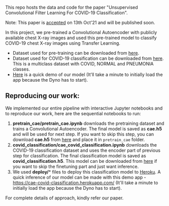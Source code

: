 
This repo hosts the data and code for the paper "Unsupervised Convolutional Filter Learning For COVID-19 Classification".

Note: This paper is [accepted](https://github.com/saichandrapandraju/Convolutional-Auto-Encoding-for-detecting-COVID/blob/main/Acceptance_Letter_RIA%2013011.pdf) on 13th Oct'21 and will be published soon.

In this project, we pre-trained a Convolutional Autoencoder with publicly available chest X-ray images and used this pre-trained model to classify COVID-19 chest X-ray images using Transfer Learning. 

- Dataset used for pre-training can be downloaded from [here](https://storage.googleapis.com/cae_covid_classification/pretrain.zip).
- Dataset used for COVID-19 classification can be downloaded from [here](https://storage.googleapis.com/cae_covid_classification/covid_normal_pneumonia.zip). This is a multiclass dataset with COVID, NORMAL and PNEUMONIA classes.
- [Here](https://cae-covid-classification.herokuapp.com/) is a quick demo of our model (It'll take a minute to initially load the app because the Dyno has to start).
## Reproducing our work:

We implemented our entire pipeline with interactive Jupyter notebooks and to reproduce our work, here are the sequential notebooks to run:

1. **pretrain_cae/pretrain_cae.ipynb** downloads the pretraining dataset and trains a Convolutional Autoencoder. The final model is saved as **cae.h5** and will be used for next step. If you want to skip this step, you can download **cae.h5** from [here](https://storage.googleapis.com/cae_covid_classification/cae.h5) and place it in `pretrain_cae` folder.
2. **covid_classification/cae_covid_classification.ipynb** downloads the COVID-19 classification dataset and uses the encoder part of previous step for classification. The final classification model is saved as **covid_classification.h5**. This model can be downloaded from [here](https://storage.googleapis.com/cae_covid_classification/covid_classification.h5) if you want to skip the finetuning part and just want inference.
3. We used **deploy/*** files to deploy this classification model to [Heroku](https://www.heroku.com/). A quick inference of our model can be made with this demo app - https://cae-covid-classification.herokuapp.com/ (It'll take a minute to initially load the app because the Dyno has to start).


For complete details of approach, kindly refer our paper.

